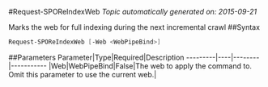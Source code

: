#Request-SPOReIndexWeb
*Topic automatically generated on: 2015-09-21*

Marks the web for full indexing during the next incremental crawl
##Syntax
```powershell
Request-SPOReIndexWeb [-Web <WebPipeBind>]
```


##Parameters
Parameter|Type|Required|Description
---------|----|--------|-----------
|Web|WebPipeBind|False|The web to apply the command to. Omit this parameter to use the current web.|
